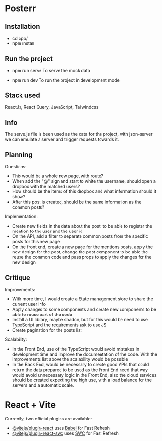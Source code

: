 # Posterr

## Installation
 - cd app/
 - npm install

 ## Run the project
 - npm run serve
  To serve the mock data

 - npm run dev
  To run the project in development mode

 ## Stack used
  ReactJs, React Query, JavaScript, Tailwindcss

 ## Info
  The serve.js file is been used as the data for the project, with json-server we can emulate a server and trigger requests towards it.


## Planning
  Questions:
  - This would be a whole new page, with route?
  - When add the "@" sign and start to white the username, should open a dropbox with the matched users?
  - How should be the items of this dropbox and what information should it show?
  - After this post is created, should be the same information as the common posts?

  Implementation:
  - Create new fields in the data about the post, to be able to register the mention to the user and the user id
  - On the API, add a filter to separate common posts from the specific posts for this new page
  - On the front end, create a new page for the mentions posts, apply the new design for the post, change the post
    component to be able the reuse the common code and pass props to apply the changes for the new design

## Critique
  Improvements:
  - With more time, I would create a State management store to share the current user info
  - Apply changes to some components and create new components to be able to reuse part of the code
  - Install a UI library, maybe shadcn, but for this would be need to use TypeScript and the requirements ask to use JS
  - Create pagination for the posts list

  Scalability:
  - In the Front End, use of the TypeScript would avoid mistakes in development time and improve the documentation of the code.
    With the improvements list above the scalability would be possible
  - In the Back End, would be necessary to create good APIs that could return the data prepared to be used as the Front End need
    that way would avoid unnecessary logic in the Front End, also the cloud services should be created expecting the high use,
    with a load balance for the servers and a automatic scale.


# React + Vite

Currently, two official plugins are available:

- [@vitejs/plugin-react](https://github.com/vitejs/vite-plugin-react/blob/main/packages/plugin-react/README.md) uses [Babel](https://babeljs.io/) for Fast Refresh
- [@vitejs/plugin-react-swc](https://github.com/vitejs/vite-plugin-react-swc) uses [SWC](https://swc.rs/) for Fast Refresh
